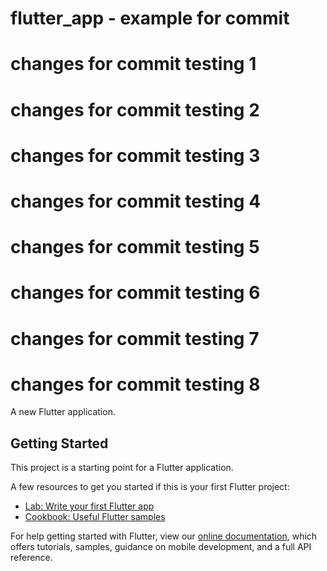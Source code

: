 # flutter_app - example for commit
#  changes for commit testing 1
#  changes for commit testing 2
#  changes for commit testing 3
#  changes for commit testing 4
#  changes for commit testing 5
#  changes for commit testing 6
#  changes for commit testing 7
#  changes for commit testing 8




A new Flutter application.

## Getting Started

This project is a starting point for a Flutter application.

A few resources to get you started if this is your first Flutter project:

- [Lab: Write your first Flutter app](https://flutter.dev/docs/get-started/codelab)
- [Cookbook: Useful Flutter samples](https://flutter.dev/docs/cookbook)

For help getting started with Flutter, view our
[online documentation](https://flutter.dev/docs), which offers tutorials,
samples, guidance on mobile development, and a full API reference.

